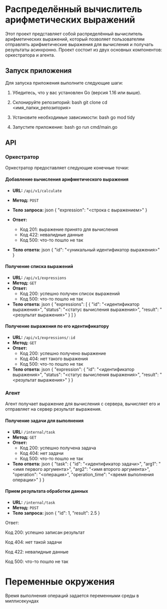 # Распределённый вычислитель арифметических выражений

Этот проект представляет собой распределённый вычислитель арифметических выражений, который позволяет пользователям отправлять арифметические выражения для вычисления и получать результаты асинхронно. Проект состоит из двух основных компонентов: оркестратора и агента.


## Запуск приложения

Для запуска приложения выполните следующие шаги:

1. Убедитесь, что у вас установлен Go (версия 1.16 или выше).
2. Склонируйте репозиторий:
bash
   git clone 
   cd <имя_папки_репозитория>
   

3. Установите необходимые зависимости:
bash
   go mod tidy
   

4. Запустите приложение:
bash
   go run cmd/main.go
   

## API

### Оркестратор

Оркестратор предоставляет следующие конечные точки:

#### Добавление вычисления арифметического выражения

- **URL:** `/api/v1/calculate`
- **Метод:** `POST`
- **Тело запроса:**
json
  {
      "expression": "<строка с выражением>"
  }
  

- **Ответ:**
  - Код 201: выражение принято для вычисления
  - Код 422: невалидные данные
  - Код 500: что-то пошло не так
- **Тело ответа:**
json
  {
      "id": "<уникальный идентификатор выражения>"
  }
  

#### Получение списка выражений

- **URL:** `/api/v1/expressions`
- **Метод:** `GET`
- **Ответ:**
  - Код 200: успешно получен список выражений
  - Код 500: что-то пошло не так
- **Тело ответа:**
json
  {
      "expressions": [
          {
              "id": "<идентификатор выражения>",
              "status": "<статус вычисления выражения>",
              "result": "<результат выражения>"
          }
      ]
  }
  

#### Получение выражения по его идентификатору

- **URL:** `/api/v1/expressions/:id`
- **Метод:** `GET`
- **Ответ:**
  - Код 200: успешно получено выражение
  - Код 404: нет такого выражения
  - Код 500: что-то пошло не так
- **Тело ответа:**
json
  {
      "expression": {
          "id": "<идентификатор выражения>",
          "status": "<статус вычисления выражения>",
          "result": "<результат выражения>"
      }
  }
  

### Агент

Агент получает выражение для вычисления с сервера, вычисляет его и отправляет на сервер результат выражения.

#### Получение задачи для выполнения

- **URL:** `/internal/task`
- **Метод:** `GET`
- **Ответ:**
  - Код 200: успешно получена задача
  - Код 404: нет задачи
  - Код 500: что-то пошло не так
- **Тело ответа:**
json
  {
      "task": {
          "id": "<идентификатор задачи>",
          "arg1": "<имя первого аргумента>",
          "arg2": "<имя второго аргумента>",
          "operation": "<операция>",
          "operation_time": "<время выполнения операции>"
      }
  }
  

#### Прием результата обработки данных

- **URL:** `/internal/task`
- **Метод:** `POST`
- **Тело запроса:**
json
  {
      "id": 1,
      "result": 2.5
  }

Ответ:

Код 200: успешно записан результат

Код 404: нет такой задачи

Код 422: невалидные данные

Код 500: что-то пошло не так

# Переменные окружения
Время выполнения операций задается переменными среды в миллисекундах